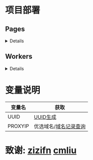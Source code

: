 # 项目部署
## Pages
<details>

- 下载[_worker.js](https://github.com/eaqx/edgetunnel/blob/main/_worker.js)文件 移入文件夹
- 进入Cloudflare的"Workers and Pages" 新建Pages项目 上传文件夹并部署
- 点击"设置" 进入"变量和机密" 设置PROXYIP和UUID
- 再次上传文件并部署使变量生效
- 访问 `https://example.pages.dev/example-uuid` 获取节点链接
  
</details>

## Workers
<details>

- 进入Cloudflare的"Workers and Pages" 新建Workers项目
- 复制[_worker.js](https://github.com/eaqx/edgetunnel/blob/main/_worker.js)文件内容
- 编辑Workers代码 将第一步中复制的文件内容替换掉原有的worker.js代码 点击"保存并部署"
- 点击"设置" 进入"变量和机密" 设置PROXYIP和UUID
- 访问 `https://example.pages.dev/your-uuid` 获取节点链接

</details>

# 变量说明
| 变量名 | 获取 |
|---------|------|
| UUID | [UUID生成](https://1024tools.com/uuid) |
| PROXYIP | 优选域名/[域名记录查询](https://www.nslookup.io/domains/cdn.xn--b6gac.eu.org/dns-records/) |
  
# 致谢: [zizifn](https://github.com/zizifn/edgetunnel) [cmliu](https://github.com/cmliu/edgetunnel)
